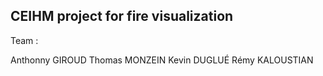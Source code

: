 ## CEIHM project for fire visualization

Team :

Anthonny GIROUD
Thomas MONZEIN
Kevin DUGLUÉ
Rémy KALOUSTIAN




